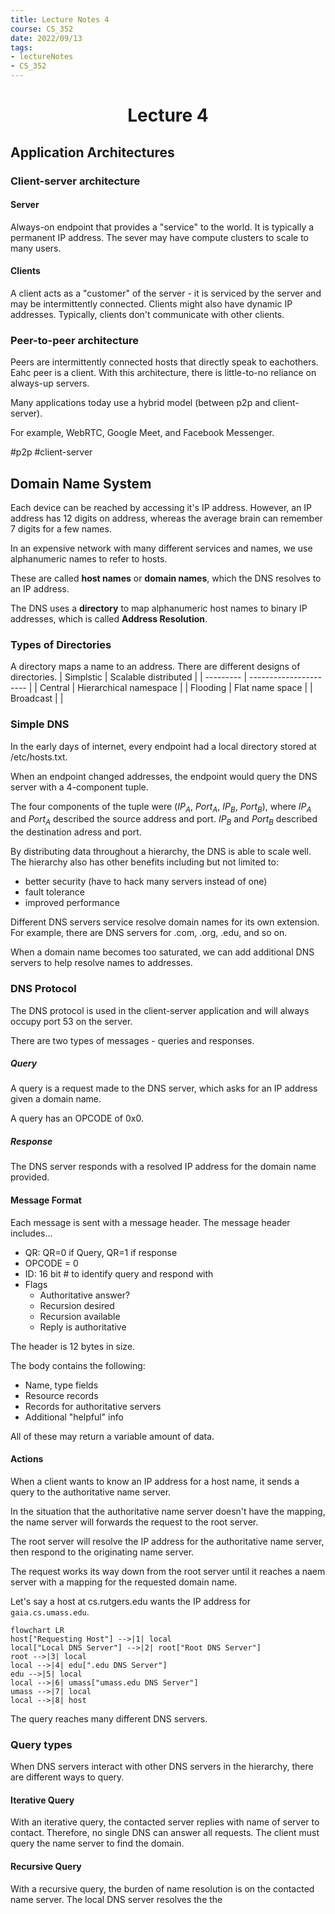 ```yaml
---
title: Lecture Notes 4
course: CS_352
date: 2022/09/13
tags: 
- lectureNotes
- CS_352
---
```


<center><h1>Lecture 4</h1></center>

## Application Architectures
### Client-server architecture
#### Server
Always-on endpoint that provides a "service" to the world. It is typically a permanent IP address. The sever may have compute clusters to scale to many users.

#### Clients
A client acts as a "customer" of the server - it is serviced by the server and may be intermittently connected. Clients might also have dynamic IP addresses. Typically, clients don't communicate with other clients.

### Peer-to-peer architecture
Peers are intermittently connected hosts that directly speak to eachothers. Eahc peer is a client. With this architecture, there is little-to-no reliance on always-up servers.

Many applications today use a hybrid model (between p2p and client-server).

For example, WebRTC, Google Meet, and Facebook Messenger.

#p2p
#client-server

## Domain Name System
Each device can be reached by accessing it's IP address. However, an IP address has 12 digits on address, whereas the average brain can remember 7 digits for a few names.

In an expensive network with many different services and names, we use alphanumeric names to refer to hosts.

These are called **host names** or **domain names**, which the DNS resolves to an IP address.

The DNS uses a **directory** to map alphanumeric host names to binary IP addresses, which is called **Address Resolution**.

### Types of Directories
A directory maps a name to an address. There are different designs of directories.
| Simplstic | Scalable distributed   |
| --------- | ---------------------- |
| Central   | Hierarchical namespace |
| Flooding  | Flat name space        | 
| Broadcast |                        |

### Simple DNS
In the early days of internet, every endpoint had a local directory stored at /etc/hosts.txt.

When an endpoint changed addresses, the endpoint would query the DNS server with a 4-component tuple.

The four components of the tuple were ($IP_A$, $Port_A$, $IP_B$, $Port_B$), where $IP_A$ and $Port_A$ described the source address and port.
$IP_B$ and $Port_B$ described the destination adress and port.

By distributing data throughout a hierarchy, the DNS is able to scale well. The hierarchy also has other benefits including but not limited to:
- better security (have to hack many servers instead of one)
- fault tolerance
- improved performance

Different DNS servers service resolve domain names for its own extension. For example, there are DNS servers for .com, .org, .edu, and so on.

When a domain name becomes too saturated, we can add additional DNS servers to help resolve names to addresses.

### DNS Protocol
The DNS protocol is used in the client-server application and will always occupy port 53 on the server.

There are two types of messages - queries and responses.

##### Query
A query is a request made to the DNS server, which asks for an IP address given a domain name.

A query has an OPCODE of 0x0.

##### Response
The DNS server responds with a resolved IP address for the domain name provided.

#### Message Format
Each message is sent with a message header. The message header includes...
- QR: QR=0 if Query, QR=1 if response
- OPCODE = 0
- ID: 16 bit # to identify query and respond with
- Flags
	- Authoritative answer?
	- Recursion desired
	- Recursion available
	- Reply is authoritative

The header is 12 bytes in size.

The body contains the following:
- Name, type fields
- Resource records
- Records for authoritative servers
- Additional "helpful" info

All of these may return a variable amount of data.

#### Actions
When a client wants to know an IP address for a host name, it sends a query to the authoritative name server.

In the situation that the authoritative name server doesn't have the mapping, the name server will forwards the request to the root server.

The root server will resolve the IP address for the authoritative name server, then respond to the originating name server.

The request works its way down from the root server until it reaches a naem server with a mapping for the requested domain name.

Let's say a host at cs.rutgers.edu wants the IP address for `gaia.cs.umass.edu`.
```mermaid
flowchart LR
host["Requesting Host"] -->|1| local
local["Local DNS Server"] -->|2| root["Root DNS Server"]
root -->|3| local
local -->|4| edu[".edu DNS Server"]
edu -->|5| local
local -->|6| umass["umass.edu DNS Server"] 
umass -->|7| local
local -->|8| host
```
The query reaches many different DNS servers.

### Query types
When DNS servers interact with other DNS servers in the hierarchy, there are different ways to query.

#### Iterative Query
With an iterative query, the contacted server replies with name of server to contact. Therefore, no single DNS can answer all requests. The client must query the name server to find the domain.

#### Recursive Query
With a recursive query, the burden of name resolution is on the contacted name server. The local DNS server resolves the the